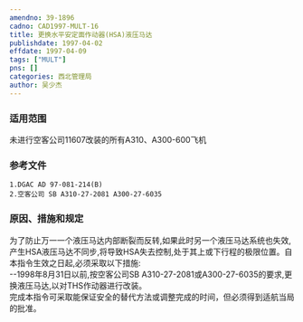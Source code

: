 ```yaml
---
amendno: 39-1896  
cadno: CAD1997-MULT-16  
title: 更换水平安定面作动器(HSA)液压马达  
publishdate: 1997-04-02  
effdate: 1997-04-09  
tags: ["MULT"]  
pns: []  
categories: 西北管理局  
author: 吴少杰  
---
```

  
### 适用范围  
未进行空客公司11607改装的所有A310、A300-600飞机  
  
<!--more-->  
### 参考文件  
    1.DGAC AD 97-081-214(B)  
    2.空客公司 SB A310-27-2081 A300-27-6035  
  
### 原因、措施和规定  
为了防止万一一个液压马达内部断裂而反转,如果此时另一个液压马达系统也失效,产生HSA液压马达不同步,将导致HSA失去控制,处于其上或下行程的极限位置。自本指令生效之日起,必须采取以下措施:  
--1998年8月31日以前,按空客公司SB A310-27-2081或A300-27-6035的要求,更换液压马达,以对THS作动器进行改装。  
    完成本指令可采取能保证安全的替代方法或调整完成的时间，但必须得到适航当局的批准。  
